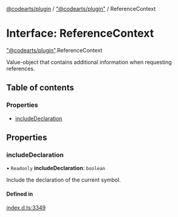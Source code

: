 [@codearts/plugin](../README.md) / ["@codearts/plugin"](../modules/_codearts_plugin_.md) / ReferenceContext

# Interface: ReferenceContext

["@codearts/plugin"](../modules/_codearts_plugin_.md).ReferenceContext

Value-object that contains additional information when
requesting references.

## Table of contents

### Properties

- [includeDeclaration](codearts_plugin_.ReferenceContext.md#includedeclaration)

## Properties

### includeDeclaration

• `Readonly` **includeDeclaration**: `boolean`

Include the declaration of the current symbol.

#### Defined in

[index.d.ts:3349](https://github.com/huaweicloud/cloudide-plugin-api/blob/03b481c/index.d.ts#L3349)
